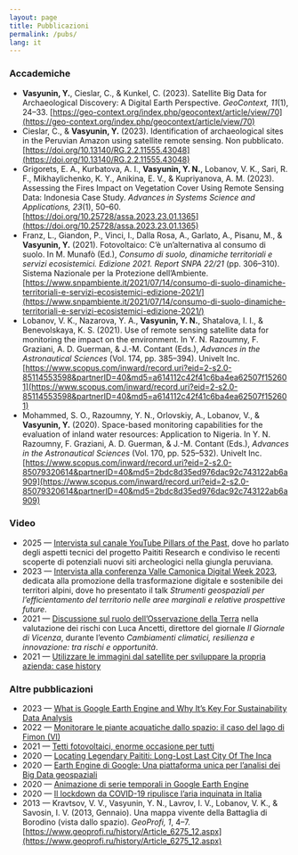 ```yaml
---
layout: page
title: Pubblicazioni
permalink: /pubs/
lang: it
---
```


### Accademiche

- **Vasyunin, Y.**, Cieslar, C., & Kunkel, C. (2023). Satellite Big Data for Archaeological Discovery: A Digital Earth Perspective. *GeoContext, 11*(1), 24–33. [https://geo-context.org/index.php/geocontext/article/view/70](https://geo-context.org/index.php/geocontext/article/view/70)
- Cieslar, C., & **Vasyunin, Y.** (2023). Identification of archaeological sites in the Peruvian Amazon using satellite remote sensing. Non pubblicato. [https://doi.org/10.13140/RG.2.2.11555.43048](https://doi.org/10.13140/RG.2.2.11555.43048)
- Grigorets, E. A., Kurbatova, A. I., **Vasyunin, Y. N.**, Lobanov, V. K., Sari, R. F., Mikhaylichenko, K. Y., Anikina, E. V., & Kupriyanova, A. M. (2023). Assessing the Fires Impact on Vegetation Cover Using Remote Sensing Data: Indonesia Case Study. *Advances in Systems Science and Applications, 23*(1), 50–60. [https://doi.org/10.25728/assa.2023.23.01.1365](https://doi.org/10.25728/assa.2023.23.01.1365)
- Franz, L., Giandon, P., Vinci, I., Dalla Rosa, A., Garlato, A., Pisanu, M., & **Vasyunin, Y.** (2021). Fotovoltaico: C’è un’alternativa al consumo di suolo. In M. Munafò (Ed.), *Consumo di suolo, dinamiche territoriali e servizi ecosistemici. Edizione 2021. Report SNPA 22/21* (pp. 306–310). Sistema Nazionale per la Protezione dell’Ambiente. [https://www.snpambiente.it/2021/07/14/consumo-di-suolo-dinamiche-territoriali-e-servizi-ecosistemici-edizione-2021/](https://www.snpambiente.it/2021/07/14/consumo-di-suolo-dinamiche-territoriali-e-servizi-ecosistemici-edizione-2021/)
- Lobanov, V. K., Nazarova, Y. A., **Vasyunin, Y. N.**, Shatalova, I. I., & Benevolskaya, K. S. (2021). Use of remote sensing satellite data for monitoring the impact on the environment. In Y. N. Razoumny, F. Graziani, A. D. Guerman, & J.-M. Contant (Eds.), *Advances in the Astronautical Sciences* (Vol. 174, pp. 385–394). Univelt Inc. [https://www.scopus.com/inward/record.uri?eid=2-s2.0-85114553598&partnerID=40&md5=a614112c42f41c6ba4ea62507f152601](https://www.scopus.com/inward/record.uri?eid=2-s2.0-85114553598&partnerID=40&md5=a614112c42f41c6ba4ea62507f152601)
- Mohammed, S. O., Razoumny, Y. N., Orlovskiy, A., Lobanov, V., & **Vasyunin, Y.** (2020). Space-based monitoring capabilities for the evaluation of inland water resources: Application to Nigeria. In Y. N. Razoumny, F. Graziani, A. D. Guerman, & J.-M. Contant (Eds.), *Advances in the Astronautical Sciences* (Vol. 170, pp. 525–532). Univelt Inc. [https://www.scopus.com/inward/record.uri?eid=2-s2.0-85079320614&partnerID=40&md5=2bdc8d35ed976dac92c743122ab6a909](https://www.scopus.com/inward/record.uri?eid=2-s2.0-85079320614&partnerID=40&md5=2bdc8d35ed976dac92c743122ab6a909)

### Video

- 2025 — [Intervista sul canale YouTube Pillars of the Past](https://www.youtube.com/watch?v=g-g319jdemo), dove ho parlato degli aspetti tecnici del progetto Paititi Research e condiviso le recenti scoperte di potenziali nuovi siti archeologici nella giungla peruviana.
- 2023 — [Intervista alla conferenza Valle Camonica Digital Week 2023](https://youtu.be/MzlhMRukdhE?si=8g2A07ZxSDY-ueVT), dedicata alla promozione della trasformazione digitale e sostenibile dei territori alpini, dove ho presentato il talk *Strumenti geospaziali per l’efficientamento del territorio nelle aree marginali e relative prospettive future*.
- 2021 — [Discussione sul ruolo dell’Osservazione della Terra](https://youtu.be/ZhGwLQXzCbs?t=3734) nella valutazione dei rischi con Luca Ancetti, direttore del giornale *Il Giornale di Vicenza*, durante l’evento *Cambiamenti climatici, resilienza e innovazione: tra rischi e opportunità*.
- 2021 — [Utilizzare le immagini dal satellite per sviluppare la propria azienda: case history](https://youtu.be/EBb2HvSOAj4?si=O8I7CkpCUwFdqkVW)

### Altre pubblicazioni

- 2023 — [What is Google Earth Engine and Why It’s Key For Sustainability Data Analysis](https://www.codemotion.com/magazine/data-science/what-is-google-earth-engine-and-why-its-key-for-sustainability-data-analysis/)
- 2022 — [Monitorare le piante acquatiche dallo spazio: il caso del lago di Fimon (VI)](https://medium.com/@y.vasyunin/lago-di-fimon-9f09ec756903)
- 2021 — [Tetti fotovoltaici, enorme occasione per tutti](https://www.smartbuildingitalia.it/news/news/tetti-fotovoltaici-enorme-occasione-per-tutti/)
- 2020 — [Locating Legendary Paititi: Long-Lost Last City Of The Inca](https://www.ancient-origins.net/ancient-places-americas/paititi-inca-last-city-0014145)
- 2020 — [Earth Engine di Google: Una piattaforma unica per l’analisi dei Big Data geospaziali](https://habr.com/ru/articles/500020/)
- 2020 — [Animazione di serie temporali in Google Earth Engine](https://developers.google.com/earth-engine/tutorials/edu#russian-language-materials)
- 2020 — [Il lockdown da COVID-19 ripulisce l’aria inquinata in Italia](https://medium.com/geospatial-team/covid-19-lockdown-cleans-polluted-air-in-italy-b1cb8c15352b)
- 2013 — Kravtsov, V. V., Vasyunin, Y. N., Lavrov, I. V., Lobanov, V. K., & Savosin, I. V. (2013, Gennaio). Una mappa vivente della Battaglia di Borodino (vista dallo spazio). *GeoProfi, 1*, 4–7. [https://www.geoprofi.ru/history/Article_6275_12.aspx](https://www.geoprofi.ru/history/Article_6275_12.aspx)